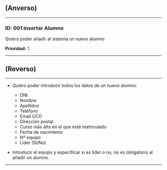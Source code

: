 ## (Anverso)

---

### **ID:** 001 **Insertar Alumno**

Quiero poder añadir al sistema un nuevo alumno

**Prioridad:** 1

---

## (Reverso)

---

* Quiero poder introducir todos los datos de un nuevo alumno:
  * DNI
  * Nombre
  * Apellidos
  * Teléfono
  * Email UCO
  * Dirección postal
  * Curso más alto en el que está matriculado
  * Fecha de nacimiento
  * Nº equipo
  * Líder (Sí/No)

* Introducir el equipo y especificar si es líder o no, no es obligatorio al añadir un alumno.

---
